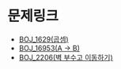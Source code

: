 # 문제링크
- [BOJ_1629(곱셈)](https://www.acmicpc.net/problem/1629)
- [BOJ_16953(A -> B)](https://www.acmicpc.net/problem/16953)
- [BOJ_2206(벽 부수고 이동하기)](https://www.acmicpc.net/problem/2206)